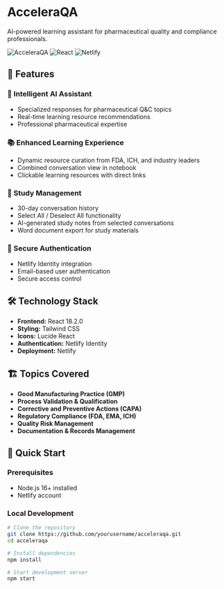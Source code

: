 # AcceleraQA

AI-powered learning assistant for pharmaceutical quality and compliance professionals.

![AcceleraQA](https://img.shields.io/badge/Status-Production%20Ready-green)
![React](https://img.shields.io/badge/React-18.2.0-blue)
![Netlify](https://img.shields.io/badge/Netlify-Identity-orange)

## 🚀 Features

### 🤖 Intelligent AI Assistant
- Specialized responses for pharmaceutical Q&C topics
- Real-time learning resource recommendations
- Professional pharmaceutical expertise

### 📚 Enhanced Learning Experience
- Dynamic resource curation from FDA, ICH, and industry leaders
- Combined conversation view in notebook
- Clickable learning resources with direct links

### 📝 Study Management
- 30-day conversation history
- Select All / Deselect All functionality
- AI-generated study notes from selected conversations
- Word document export for study materials

### 🔐 Secure Authentication
- Netlify Identity integration
- Email-based user authentication
- Secure access control

## 🛠️ Technology Stack

- **Frontend:** React 18.2.0
- **Styling:** Tailwind CSS
- **Icons:** Lucide React
- **Authentication:** Netlify Identity
- **Deployment:** Netlify

## 🏗️ Topics Covered

- **Good Manufacturing Practice (GMP)**
- **Process Validation & Qualification**
- **Corrective and Preventive Actions (CAPA)**
- **Regulatory Compliance (FDA, EMA, ICH)**
- **Quality Risk Management**
- **Documentation & Records Management**

## 🚀 Quick Start

### Prerequisites
- Node.js 16+ installed
- Netlify account

### Local Development
```bash
# Clone the repository
git clone https://github.com/yourusername/acceleraqa.git
cd acceleraqa

# Install dependencies
npm install

# Start development server
npm start
